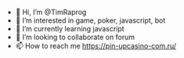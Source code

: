 - 👋 Hi, I’m @TimRaprog
- 👀 I’m interested in game, poker, javascript, bot
- 🌱 I’m currently learning javascript
- 💞️ I’m looking to collaborate on forum
- 📫 How to reach me https://pin-upcasino-com.ru/

<!---
TimRaprog/TimRaprog is a ✨ special ✨ repository because its `README.md` (this file) appears on your GitHub profile.
You can click the Preview link to take a look at your changes.
--->
